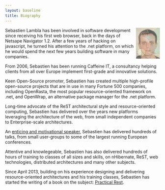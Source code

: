 ```yaml
---
layout: baseline
title: Biography
---
```


<img src="/lib/img/face.jpg" style="float:right" />
Sebastien Lambla has been involved in software development since receiving his first web browser, back in the days
 of Netsape Navigator 1.2. After a few years of hacking on javascript, he turned his attention to the .net platform,
 on which he would spend the next few years building software in many companies.

From 2006, Sebastien has been running Caffeine IT, a consultancy helping clients from all over Europe implement
 first-grade and innovative solutions.

Keen Open-Source promoter, Sebastien has created multiple high-profile open-source projects that are in use in many
Fortune 500 companies, including OpenRasta, the most popular resource-oriented framework on .net, and OpenWrap, an
 alternative package manager for the .net platform.

Long-time advocate of the ReST architectural style and resource-oriented computing, Sebastien has delivered over the
years new platforms leveraging the architecture of the web, from small independent companies to Enterprise-scale
architectures.

An [enticing and motivational speaker](/speaker/), Sebastien has delivered hundreds of talks, from small user-groups to
 some of the largest running European conferences.

Attentive and knowlegeable, Sebastien has also delivered hundreds of hours of training to classes of all sizes and
skills, on nHibernate, ReST, web technologies, distributed architectures and many other subjects.

Since April 2013, building on his experience designing and delivering resource-oriented architectures and his training
classes, Sebastien has started the writing of a book on the subject: [Practical Rest](/rest.html).